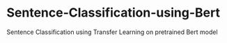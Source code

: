 # Sentence-Classification-using-Bert
Sentence Classification using Transfer Learning on pretrained Bert model
